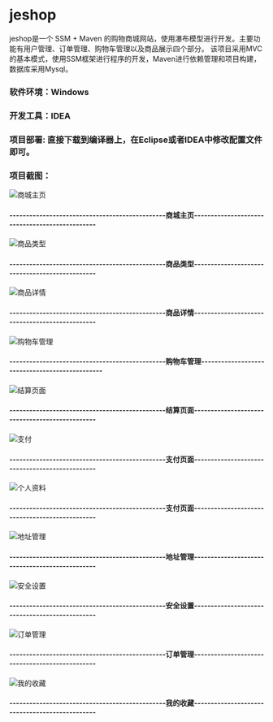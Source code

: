 # jeshop
  jeshop是一个 SSM + Maven 的购物商城网站，使用瀑布模型进行开发。主要功能有用户管理、订单管理、购物车管理以及商品展示四个部分。
该项目采用MVC的基本模式，使用SSM框架进行程序的开发，Maven进行依赖管理和项目构建，数据库采用Mysql。

### 软件环境：Windows

### 开发工具：IDEA

### 项目部署: 直接下载到编译器上，在Eclipse或者IDEA中修改配置文件即可。
   
### 项目截图：
    
![商城主页](https://github.com/Tranquitilychen/jeshop/blob/master/image/%E4%B8%BB%E9%A1%B5.png)
####
#### -----------------------------------------------商城主页-----------------------------------------------
####   
![商品类型](https://github.com/Tranquitilychen/jeshop/blob/master/image/%E6%98%BE%E7%A4%BA%E7%B1%BB%E5%9E%8B%E5%95%86%E5%93%81.png)
####   
#### -----------------------------------------------商品类型-----------------------------------------------
####    
![商品详情](https://github.com/Tranquitilychen/jeshop/blob/master/image/%E6%98%BE%E7%A4%BA%E5%8D%95%E4%B8%AA%E5%95%86%E5%93%81.png)
####  
#### -----------------------------------------------商品详情-----------------------------------------------
####  
![购物车管理](https://github.com/Tranquitilychen/jeshop/blob/master/image/%E8%B4%AD%E7%89%A9%E8%BD%A6%E9%A1%B5%E9%9D%A2.png)
####  
#### -----------------------------------------------购物车管理-----------------------------------------------
####  
![结算页面](https://github.com/Tranquitilychen/jeshop/blob/master/image/%E7%BB%93%E7%AE%97%E9%A1%B5%E9%9D%A2%20.png)
####  
#### -----------------------------------------------结算页面-----------------------------------------------
####  
![支付](https://github.com/Tranquitilychen/jeshop/blob/master/image/%E6%94%AF%E4%BB%98.png)
####  
#### -----------------------------------------------支付页面-----------------------------------------------
####  
![个人资料](https://github.com/Tranquitilychen/jeshop/blob/master/image/%E4%B8%AA%E4%BA%BA%E8%B5%84%E6%96%99.png)
####  
#### -----------------------------------------------支付页面-----------------------------------------------
####  
![地址管理](https://github.com/Tranquitilychen/jeshop/blob/master/image/%E5%9C%B0%E5%9D%80%E7%AE%A1%E7%90%86.png)
####  
#### -----------------------------------------------地址管理-----------------------------------------------
####  
![安全设置](https://github.com/Tranquitilychen/jeshop/blob/master/image/%E5%AE%89%E5%85%A8%E8%AE%BE%E7%BD%AE%20.png)
####  
#### -----------------------------------------------安全设置-----------------------------------------------
####  
![订单管理](https://github.com/Tranquitilychen/jeshop/blob/master/image/%E8%AE%A2%E5%8D%95%E7%AE%A1%E7%90%86.png)
####  
#### -----------------------------------------------订单管理-----------------------------------------------
####  
![我的收藏](https://github.com/Tranquitilychen/jeshop/blob/master/image/%E6%88%91%E7%9A%84%E6%94%B6%E8%97%8F.png)
####  
#### -----------------------------------------------我的收藏-----------------------------------------------
####  
